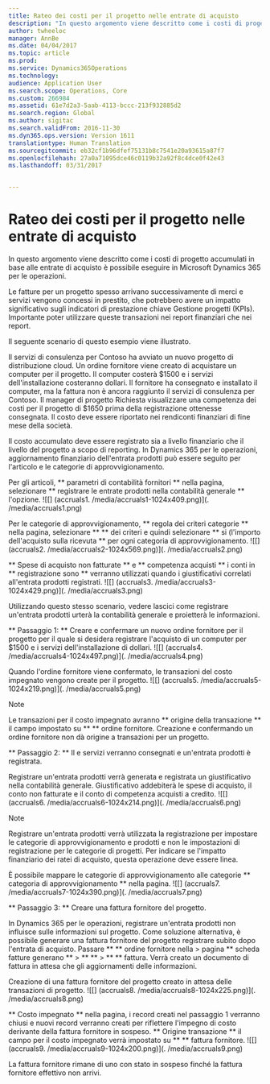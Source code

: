 ```yaml
---
title: Rateo dei costi per il progetto nelle entrate di acquisto
description: "In questo argomento viene descritto come i costi di progetto accumulati in base alle entrate di acquisto è possibile eseguire in Microsoft Dynamics 365 per le operazioni."
author: twheeloc
manager: AnnBe
ms.date: 04/04/2017
ms.topic: article
ms.prod: 
ms.service: Dynamics365Operations
ms.technology: 
audience: Application User
ms.search.scope: Operations, Core
ms.custom: 266984
ms.assetid: 61e7d2a3-5aab-4113-bccc-213f932885d2
ms.search.region: Global
ms.author: sigitac
ms.search.validFrom: 2016-11-30
ms.dyn365.ops.version: Version 1611
translationtype: Human Translation
ms.sourcegitcommit: eb32cf1b96dfef75131b8c7541e20a93615a87f7
ms.openlocfilehash: 27a0a71095dce46c0119b32a92f8c4dce0f42e43
ms.lasthandoff: 03/31/2017


---
```


# <a name="project-cost-accrual-on-purchase-receipts"></a>Rateo dei costi per il progetto nelle entrate di acquisto

In questo argomento viene descritto come i costi di progetto accumulati in base alle entrate di acquisto è possibile eseguire in Microsoft Dynamics 365 per le operazioni. 

Le fatture per un progetto spesso arrivano successivamente di merci e servizi vengono concessi in prestito, che potrebbero avere un impatto significativo sugli indicatori di prestazione chiave Gestione progetti (KPIs). Importante poter utilizzare queste transazioni nei report finanziari che nei report.

Il seguente scenario di questo esempio viene illustrato. 

Il servizi di consulenza per Contoso ha avviato un nuovo progetto di distribuzione cloud. Un ordine fornitore viene creato di acquistare un computer per il progetto. Il computer costerà $1500 e i servizi dell'installazione costeranno dollari. Il fornitore ha consegnato e installato il computer, ma la fattura non è ancora raggiunto il servizi di consulenza per Contoso. Il manager di progetto Richiesta visualizzare una competenza dei costi per il progetto di $1650 prima della registrazione ottenesse consegnata. Il costo deve essere riportato nei rendiconti finanziari di fine mese della società. 

Il costo accumulato deve essere registrato sia a livello finanziario che il livello del progetto a scopo di reporting. In Dynamics 365 per le operazioni, aggiornamento finanziario dell'entrata prodotti può essere seguito per l'articolo e le categorie di approvvigionamento. 

Per gli articoli, ** parametri di contabilità fornitori ** nella pagina, selezionare ** registrare le entrate prodotti nella contabilità generale ** l'opzione.
![[] (accruals1. /media/accruals1-1024x409.png)](. /media/accruals1.png) 

Per le categorie di approvvigionamento, ** regola dei criteri categorie ** nella pagina, selezionare ** ** dei criteri e quindi selezionare ** si (l'importo dell'acquisto sulla ricevuta ** per ogni categoria di approvvigionamento.
![[] (accruals2. /media/accruals2-1024x569.png)](. /media/accruals2.png) 

** Spese di acquisto non fatturate ** e ** competenza acquisti ** i conti in ** registrazione sono ** verranno utilizzati quando i giustificativi correlati all'entrata prodotti registrati.
![[] (accruals3. /media/accruals3-1024x429.png)](. /media/accruals3.png) 

Utilizzando questo stesso scenario, vedere lascici come registrare un'entrata prodotti urterà la contabilità generale e proietterà le informazioni. 

** Passaggio 1: ** Creare e confermare un nuovo ordine fornitore per il progetto per il quale si desidera registrare l'acquisto di un computer per $1500 e i servizi dell'installazione di dollari.
![[] (accruals4. /media/accruals4-1024x497.png)](. /media/accruals4.png) 

Quando l'ordine fornitore viene confermato, le transazioni del costo impegnato vengono create per il progetto. 
![[] (accruals5. /media/accruals5-1024x219.png)](. /media/accruals5.png) 

> [!NOTE]
> Le transazioni per il costo impegnato avranno ** origine della transazione ** il campo impostato su ** ** ordine fornitore. Creazione e confermando un ordine fornitore non dà origine a transazioni per un progetto. 

** Passaggio 2: ** Il e servizi verranno consegnati e un'entrata prodotti è registrata. 

Registrare un'entrata prodotti verrà generata e registrata un giustificativo nella contabilità generale. Giustificativo addebiterà le spese di acquisto, il conto non fatturate e il conto di competenza acquisti a credito. 
![[] (accruals6. /media/accruals6-1024x214.png)](. /media/accruals6.png)

> [!NOTE]
> Registrare un'entrata prodotti verrà utilizzata la registrazione per impostare le categorie di approvvigionamento e prodotti e non le impostazioni di registrazione per le categorie di progetti. Per indicare se l'impatto finanziario dei ratei di acquisto, questa operazione deve essere linea. 

È possibile mappare le categorie di approvvigionamento alle categorie ** categoria di approvvigionamento ** nella pagina.
![[] (accruals7. /media/accruals7-1024x390.png)](. /media/accruals7.png)

** Passaggio 3: ** Creare una fattura fornitore del progetto. 

In Dynamics 365 per le operazioni, registrare un'entrata prodotti non influisce sulle informazioni sul progetto. Come soluzione alternativa, è possibile generare una fattura fornitore del progetto registrare subito dopo l'entrata di acquisto. Passare ** ** ordine fornitore nella &gt; pagina ** scheda fatture generano ** &gt; ** ** &gt; ** ** fattura. Verrà creato un documento di fattura in attesa che gli aggiornamenti delle informazioni. 

Creazione di una fattura fornitore del progetto creato in attesa delle transazioni di progetto. 
![[] (accruals8. /media/accruals8-1024x225.png)](. /media/accruals8.png) 

** Costo impegnato ** nella pagina, i record creati nel passaggio 1 verranno chiusi e nuovi record verranno creati per riflettere l'impegno di costo derivante della fattura fornitore in sospeso. ** Origine transazione ** il campo per il costo impegnato verrà impostato su ** ** fattura fornitore.
![[] (accruals9. /media/accruals9-1024x200.png)](. /media/accruals9.png)

La fattura fornitore rimane di uno con stato in sospeso finché la fattura fornitore effettivo non arrivi.


